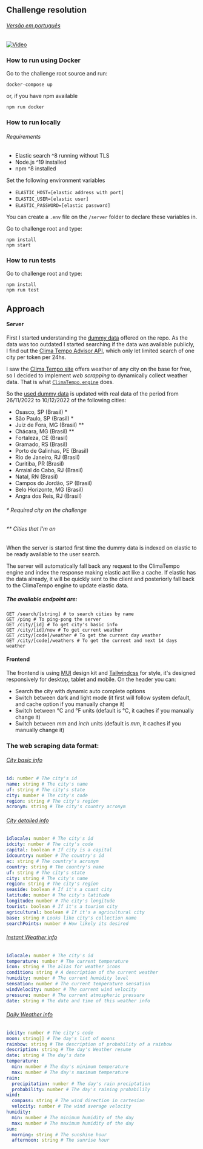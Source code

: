 ## Challenge resolution
###### [Versão em português](PROJECT.md)

[![Video](https://img.youtube.com/vi/1B_0Zs2_3VA/0.jpg)](https://www.youtube.com/watch?v=1B_0Zs2_3VA)

### How to run using Docker
Go to the challenge root source and run:
```shell
docker-compose up
```
or, if you have npm available
```shell
npm run docker
```

### How to run locally
###### Requirements
* Elastic search ^8 running without TLS
* Node.js ^19 installed
* npm ^8 installed

Set the following environment variables
* `ELASTIC_HOST=[elastic address with port]`
* `ELASTIC_USER=[elastic user]`
* `ELASTIC_PASSWORD=[elastic password]`

You can create a `.env` file on the `/server` folder to declare these variables in.

Go to challenge root and type:
```shell
npm install
npm start
```

### How to run tests
Go to challenge root and type:
```shell
npm install
npm run test
```

## Approach
#### Server
First I started understanding the [dummy data](base) offered on the repo. As the data was too outdated I started searching if the data was available publicly, I find out the [Clima Tempo Advisor API](https://advisor.climatempo.com.br/), which only let limited search of one city per token per 24hs.

I saw the [Clima Tempo site](https://www.climatempo.com.br/) offers weather of any city on the base for free, so I decided to implement *web scrapping* to dynamically collect weather data. That is what [`ClimaTempo.engine`](server/src/Engines/ClimaTempo/ClimaTempo.engine.ts) does.

So the [used dummy data](server/src/dummy.json) is updated with real data of the period from 26/11/2022 to 10/12/2022 of the following cities:

- Osasco, SP (Brasil) *
- São Paulo, SP (Brasil) *
- Juiz de Fora, MG (Brasil) **
- Chácara, MG (Brasil) **
- Fortaleza, CE (Brasil)
- Gramado, RS (Brasil)
- Porto de Galinhas, PE (Brasil)
- Rio de Janeiro, RJ (Brasil)
- Curitiba, PR (Brasil)
- Arraial do Cabo, RJ (Brasil)
- Natal, RN (Brasil)
- Campos do Jordão, SP (Brasil)
- Belo Horizonte, MG (Brasil)
- Angra dos Reis, RJ (Brasil)

###### * Required city on the challenge
###### ** Cities that I'm on

When the server is started first time the dummy data is indexed on elastic to be ready available to the user search.

The server will automatically fall back any request to the ClimaTempo engine and index the response making elastic act like a cache. If elastic has the data already, it will be quickly sent to the client and posteriorly fall back to the ClimaTempo engine to update elastic data. 

##### The available endpoint are:
```shell
GET /search/[string] # to search cities by name
GET /ping # To ping-pong the server
GET /city/[id] # To get city's basic info
GET /city/[id]/now # To get current weather
GET /city/[code]/weather # To get the current day weather
GET /city/[code]/weathers # To get the current and next 14 days weather
```

#### Frontend
The frontend is using [MUI](https://mui.com/) design kit and [Tailwindcss](https://tailwindcss.com/) for style, it's designed responsively for desktop, tablet and mobile. On the header you can:
* Search the city with dynamic auto complete options
* Switch between dark and light mode (it first will follow system default, and cache option if you manually change it)
* Switch between °C and °F units (default is °C, it caches if you manually change it)
* Switch between *mm* and *inch* units (default is *mm*, it caches if you manually change it)

### The web scraping data format:

###### [City basic info](server/src/Models/Locale.model.ts)
```yaml
id: number # The city's id
name: string # The city's name
uf: string # The city's state
city: number # The city's code
region: string # The city's region
acronym: string # The city's country acronym
```

###### [City detailed info](server/src/Models/DetailedLocale.model.ts)
```yaml
idlocale: number # The city's id
idcity: number # The city's code
capital: boolean # If city is a capital
idcountry: number # The country's id
ac: string # The country's acronym
country: string # The country's name
uf: string # The city's state
city: string # The city's name
region: string # The city's region
seaside: boolean # If it's a coast city
latitude: number # The city's latitude
longitude: number # The city's longitude
tourist: boolean # If it's a tourism city
agricultural: boolean # If it's a agricultural city
base: string # Looks like city's collection name
searchPoints: number # How likely its desired
```

###### [Instant Weather info](server/src/Models/InstantWeather.model.ts)
```yaml
idlocale: number # The city's id
temperature: number # The current temperature
icon: string # The alias for weather icons
condition: string # A description of the current weather
humidity: number # The current humidity level
sensation: number # The current temperature sensation
windVelocity: number # The current wind velocity
pressure: number # The current atmospheric pressure
date: string # The date and time of this weather info
```

###### [Daily Weather info](server/src/Models/InstantWeather.model.ts)
```yaml
idcity: number # The city's code
moon: string[] # The day's list of moons
rainbow: string # The description of probability of a rainbow
description: string # The day's Weather resume
date: string # The day's date
temperature:
  min: number # The day's minimum temperature
  max: number # The day's maximum temperature
rain:
  precipitation: number # The day's rain preciptation
  probability: number # The day's raining probabilily
wind:
  compass: string # The wind direction in cartesian
  velocity: number # The wind average velocity
humidity:
  min: number # The minimum humidity of the day
  max: number # The maximum humidity of the day
sun:
  morning: string # The sunshine hour
  afternoon: string # The sunrise hour
```